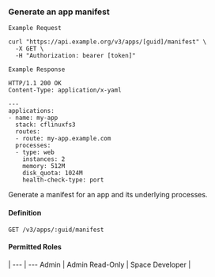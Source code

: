 ### Generate an app manifest

```
Example Request
```

```shell
curl "https://api.example.org/v3/apps/[guid]/manifest" \
  -X GET \
  -H "Authorization: bearer [token]"
```

```
Example Response
```

```http
HTTP/1.1 200 OK
Content-Type: application/x-yaml

---
applications:
- name: my-app
  stack: cflinuxfs3
  routes:
  - route: my-app.example.com
  processes:
  - type: web
    instances: 2
    memory: 512M
    disk_quota: 1024M
    health-check-type: port
```

Generate a manifest for an app and its underlying processes.

#### Definition
`GET /v3/apps/:guid/manifest`

#### Permitted Roles
 |
--- | ---
Admin |
Admin Read-Only |
Space Developer |
